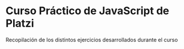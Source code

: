 # Curso Práctico de JavaScript de Platzi
Recopilación de los distintos ejercicios desarrollados durante el curso
